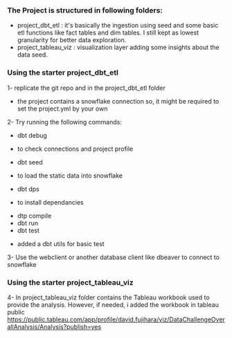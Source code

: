 ### The Project is structured in following folders:
- project_dbt_etl : it's basically the ingestion using seed and some basic etl functions like fact tables and dim tables. I still kept as lowest granularity for better data exploration.
- project_tableau_viz : visualization layer adding some insights about the data seed.

### Using the starter project_dbt_etl
1- replicate the git repo and in the project_dbt_etl folder
- the project contains a snowflake connection so, it might be required to set the project.yml by your own

2- Try running the following commands:

- dbt debug
* to check connections and project profile
- dbt seed 
* to load the static data into snowflake 
- dbt dps 
* to install dependancies 
- dtp compile
- dbt run
- dbt test
* added a dbt utils for basic test 

3- Use the webclient or another database client like dbeaver to connect to snowflake

### Using the starter project_tableau_viz
4- In project_tableau_viz folder contains the Tableau workbook used to provide the analysis. However, if needed, i added the workbook in tableau public https://public.tableau.com/app/profile/david.fujihara/viz/DataChallengeOverallAnalysis/Analysis?publish=yes

